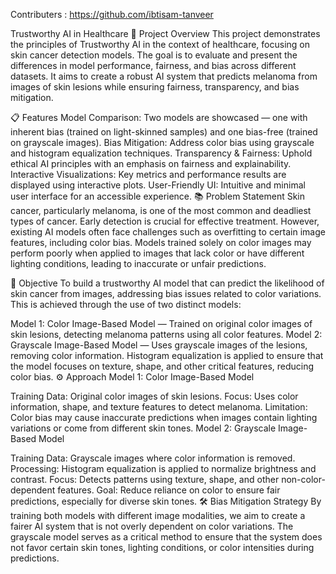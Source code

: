 Contributers : https://github.com/ibtisam-tanveer 

Trustworthy AI in Healthcare
🚀 Project Overview
This project demonstrates the principles of Trustworthy AI in the context of healthcare, focusing on skin cancer detection models. The goal is to evaluate and present the differences in model performance, fairness, and bias across different datasets. It aims to create a robust AI system that predicts melanoma from images of skin lesions while ensuring fairness, transparency, and bias mitigation.

📋 Features
Model Comparison: Two models are showcased — one with inherent bias (trained on light-skinned samples) and one bias-free (trained on grayscale images).
Bias Mitigation: Address color bias using grayscale and histogram equalization techniques.
Transparency & Fairness: Uphold ethical AI principles with an emphasis on fairness and explainability.
Interactive Visualizations: Key metrics and performance results are displayed using interactive plots.
User-Friendly UI: Intuitive and minimal user interface for an accessible experience.
📚 Problem Statement
Skin cancer, particularly melanoma, is one of the most common and deadliest types of cancer. Early detection is crucial for effective treatment. However, existing AI models often face challenges such as overfitting to certain image features, including color bias. Models trained solely on color images may perform poorly when applied to images that lack color or have different lighting conditions, leading to inaccurate or unfair predictions.

🎯 Objective
To build a trustworthy AI model that can predict the likelihood of skin cancer from images, addressing bias issues related to color variations. This is achieved through the use of two distinct models:

Model 1: Color Image-Based Model — Trained on original color images of skin lesions, detecting melanoma patterns using all color features.
Model 2: Grayscale Image-Based Model — Uses grayscale images of the lesions, removing color information. Histogram equalization is applied to ensure that the model focuses on texture, shape, and other critical features, reducing color bias.
⚙️ Approach
Model 1: Color Image-Based Model

Training Data: Original color images of skin lesions.
Focus: Uses color information, shape, and texture features to detect melanoma.
Limitation: Color bias may cause inaccurate predictions when images contain lighting variations or come from different skin tones.
Model 2: Grayscale Image-Based Model

Training Data: Grayscale images where color information is removed.
Processing: Histogram equalization is applied to normalize brightness and contrast.
Focus: Detects patterns using texture, shape, and other non-color-dependent features.
Goal: Reduce reliance on color to ensure fair predictions, especially for diverse skin tones.
🛠️ Bias Mitigation Strategy
By training both models with different image modalities, we aim to create a fairer AI system that is not overly dependent on color variations. The grayscale model serves as a critical method to ensure that the system does not favor certain skin tones, lighting conditions, or color intensities during predictions.
